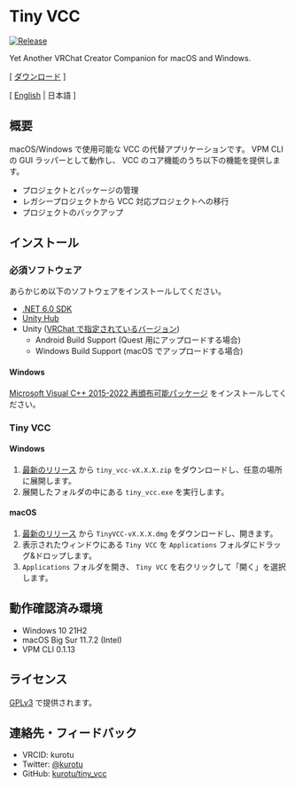 # Tiny VCC
<p>
  <a href="https://github.com/kurotu/tiny_vcc/releases/latest">
    <img alt="Release" src="https://img.shields.io/github/v/release/kurotu/tiny_vcc">
  </a>
</p>

Yet Another VRChat Creator Companion for macOS and Windows.

[ [ダウンロード](https://github.com/kurotu/tiny_vcc/releases/latest) ]

[ [English](./README.md) | 日本語 ]

## 概要

macOS/Windows で使用可能な VCC の代替アプリケーションです。
VPM CLI の GUI ラッパーとして動作し、 VCC のコア機能のうち以下の機能を提供します。

- プロジェクトとパッケージの管理
- レガシープロジェクトから VCC 対応プロジェクトへの移行
- プロジェクトのバックアップ

## インストール

### 必須ソフトウェア
あらかじめ以下のソフトウェアをインストールしてください。

- [.NET 6.0 SDK](https://dotnet.microsoft.com/download/dotnet/6.0)
- [Unity Hub](https://unity.com/ja/download#how-get-started)
- Unity ([VRChat で指定されているバージョン](https://docs.vrchat.com/docs/current-unity-version))
  - Android Build Support (Quest 用にアップロードする場合)
  - Windows Build Support (macOS でアップロードする場合)

#### Windows
[Microsoft Visual C++ 2015-2022 再頒布可能パッケージ](https://learn.microsoft.com/cpp/windows/latest-supported-vc-redist?view=msvc-170) をインストールしてください。

### Tiny VCC

#### Windows
1. [最新のリリース](https://github.com/kurotu/tiny_vcc/releases/latest) から `tiny_vcc-vX.X.X.zip` をダウンロードし、任意の場所に展開します。
2. 展開したフォルダの中にある `tiny_vcc.exe` を実行します。

#### macOS
1. [最新のリリース](https://github.com/kurotu/tiny_vcc/releases/latest) から `TinyVCC-vX.X.X.dmg` をダウンロードし、開きます。
2. 表示されたウィンドウにある `Tiny VCC` を `Applications` フォルダにドラッグ&ドロップします。
3. `Applications` フォルダを開き、 `Tiny VCC` を右クリックして「開く」を選択します。

## 動作確認済み環境
- Windows 10 21H2
- macOS Big Sur 11.7.2 (Intel)
- VPM CLI 0.1.13

## ライセンス
[GPLv3](./LICENSE) で提供されます。

## 連絡先・フィードバック
- VRCID: kurotu
- Twitter: [@kurotu](https://twitter.com/kurotu)
- GitHub: [kurotu/tiny_vcc](https://github.com/kurotu/tiny_vcc)
